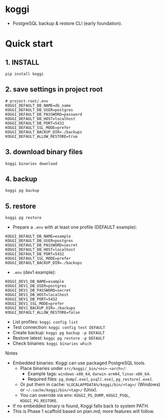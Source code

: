 # koggi
- PostgreSQL backup & restore CLI (early foundation).  



# Quick start

## 1. INSTALL  

```
pip install koggi
```

## 2. save settings in project root

```
# project-root/.env
KOGGI_DEFAULT_DB_NAME=db_name
KOGGI_DEFAULT_DB_USER=postgres
KOGGI_DEFAULT_DB_PASSWORD=password
KOGGI_DEFAULT_DB_HOST=localhost
KOGGI_DEFAULT_DB_PORT=5432
KOGGI_DEFAULT_SSL_MODE=prefer
KOGGI_DEFAULT_BACKUP_DIR=./backups
KOGGI_DEFAULT_ALLOW_RESTORE=true
```

## 3. download binary files  

```
koggi binaries download
```

## 4. backup

```
koggi pg backup
```

## 5. restore  

```
koggi pg restore
```



- Prepare a `.env` with at least one profile (DEFAULT example):

```
KOGGI_DEFAULT_DB_NAME=example
KOGGI_DEFAULT_DB_USER=postgres
KOGGI_DEFAULT_DB_PASSWORD=secret
KOGGI_DEFAULT_DB_HOST=localhost
KOGGI_DEFAULT_DB_PORT=5432
KOGGI_DEFAULT_SSL_MODE=prefer
KOGGI_DEFAULT_BACKUP_DIR=./backups
```

- `.env`  (dev1 example):

```
KOGGI_DEV1_DB_NAME=example
KOGGI_DEV1_DB_USER=postgres
KOGGI_DEV1_DB_PASSWORD=secret
KOGGI_DEV1_DB_HOST=localhost
KOGGI_DEV1_DB_PORT=5432
KOGGI_DEV1_SSL_MODE=prefer
KOGGI_DEV1_BACKUP_DIR=./backups
KOGGI_DEFAULT_ALLOW_RESTORE=false
```



- List profiles: `koggi config list`
- Test connection: `koggi config test DEFAULT`
- Create backup: `koggi pg backup -p DEFAULT`
- Restore latest: `koggi pg restore -p DEFAULT`
 - Check binaries: `koggi binaries which`

Notes

- Embedded binaries: Koggi can use packaged PostgreSQL tools.
  - Place binaries under `src/koggi/_bin/<os>-<arch>/`:
    - Example tags: `windows-x86_64`, `darwin-arm64`, `linux-x86_64`.
    - Required files: `pg_dump[.exe]`, `psql[.exe]`, `pg_restore[.exe]`.
  - Or put them in cache: `%LOCALAPPDATA%/koggi/bin/<tag>/` (Windows) or `~/.cache/koggi/bin/<tag>/` (Unix).
  - You can override via env: `KOGGI_PG_DUMP`, `KOGGI_PSQL`, `KOGGI_PG_RESTORE`.
- If no embedded binary is found, Koggi falls back to system PATH.
- This is Phase 1 scaffold based on plan.md; more features will follow.
